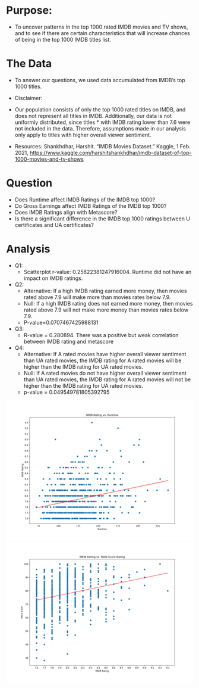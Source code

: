 # Purpose: 
* To uncover patterns in the top 1000 rated IMDB movies and TV shows, and to see if there are certain characteristics that will increase chances of being in the top 1000 IMDB titles list.

# The Data
* To answer our questions, we used data accumulated from IMDB’s top 1000 titles.

* Disclaimer: 
* Our population consists of only the top 1000 rated titles on IMDB, and does not represent all titles in IMDB. Additionally, our data is not uniformly distributed, since titles * with IMDB rating lower than 7.6 were not included in the data. Therefore, assumptions made in our analysis only apply to titles with higher overall viewer sentiment.

* Resources:
Shankhdhar, Harshit. “IMDB Movies Dataset.” Kaggle, 1 Feb. 2021, https://www.kaggle.com/harshitshankhdhar/imdb-dataset-of-top-1000-movies-and-tv-shows

# Question
* Does Runtime affect IMDB Ratings of the IMDB top 1000?
* Do Gross Earnings affect IMDB Ratings of the IMDB top 1000?
* Does IMDB Ratings align with Metascore?
* Is there a significant difference in the IMDB top 1000 ratings between U certificates and UA certificates?

# Analysis
* Q1: 
    * Scatterplot r-value: 0.25822381247916004. Runtime did not have an impact on IMDB ratings.
* Q2: 
    * Alternative: If a high IMDB rating earned more money, then movies rated above 7.9 will make more than movies rates below 7.9.
    * Null: If a high IMDB rating does not earned more money, then movies rated above 7.9 will not make more money than movies rates below 7.9.
    * P-value=0.0707467425988131
* Q3: 
    * R-value = 0.280894. There was a positive but weak correlation between IMDB rating and metascore
* Q4: 
    * Alternative: If A rated movies have higher overall viewer sentiment than UA rated movies, the IMDB rating for A rated movies will be higher than the IMDB rating for UA rated  movies.
    * Null: If A rated movies do not have higher overall viewer sentiment than UA rated movies, the IMDB rating for A rated movies will not be higher than the IMDB rating for UA rated movies.
    * p-value = 0.049549781805392795




![IMDB V Runtime Scatterplt](/Figures/01_IMDB_v_Runtime_scatter.png "IMDB V Runtime")
![IMDB V Meta Scatterplt](/Figures/03_imdb_v_meta_scatter.png "IMDB V Scatterplt")
